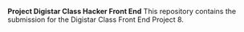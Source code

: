 **Project Digistar Class Hacker Front End**
This repository contains the submission for the Digistar Class Front End Project 8.

